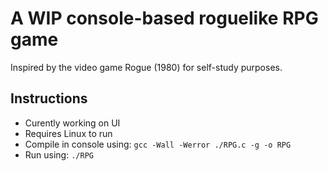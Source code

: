 # A WIP console-based roguelike RPG game
Inspired by the video game Rogue (1980) for self-study purposes.
## Instructions
* Curently working on UI
* Requires Linux to run
* Compile in console using: `gcc -Wall -Werror ./RPG.c -g -o RPG`
* Run using: `./RPG`
